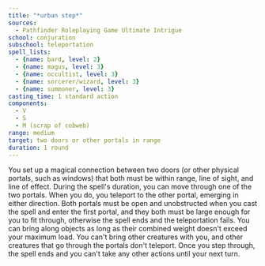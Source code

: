 ```yaml
---
title: "*urban step*"
sources:
  - Pathfinder Roleplaying Game Ultimate Intrigue
school: conjuration
subschool: teleportation
spell_lists:
  - {name: bard, level: 2}
  - {name: magus, level: 3}
  - {name: occultist, level: 3}
  - {name: sorcerer/wizard, level: 3}
  - {name: summoner, level: 3}
casting_time: 1 standard action
components:
  - V
  - S
  - M (scrap of cobweb)
range: medium
target: two doors or other portals in range
duration: 1 round
---
```


You set up a magical connection between two doors (or other physical portals, such as windows) that both must be within range, line of sight, and line of effect. During the spell's duration, you can move through one of the two portals. When you do, you teleport to the other portal, emerging in either direction. Both portals must be open and unobstructed when you cast the spell and enter the first portal, and they both must be large enough for you to fit through, otherwise the spell ends and the teleportation fails. You can bring along objects as long as their combined weight doesn't exceed your maximum load. You can't bring other creatures with you, and other creatures that go through the portals don't teleport. Once you step through, the spell ends and you can't take any other actions until your next turn.


